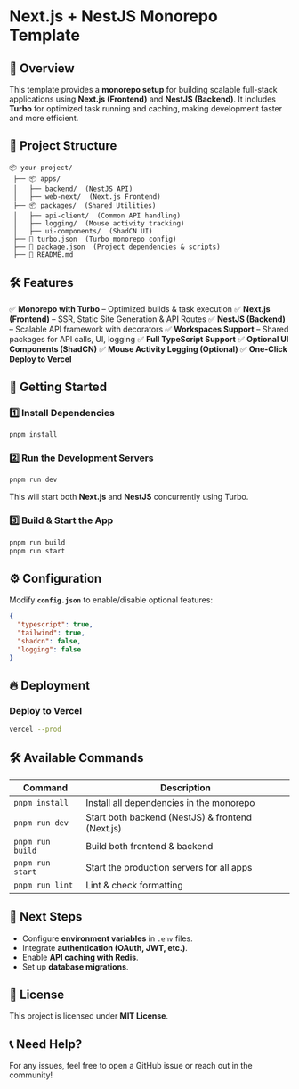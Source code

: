 # Next.js + NestJS Monorepo Template

## 🚀 Overview
This template provides a **monorepo setup** for building scalable full-stack applications using **Next.js (Frontend)** and **NestJS (Backend)**. It includes **Turbo** for optimized task running and caching, making development faster and more efficient.

## 📂 Project Structure
```
📦 your-project/
 ├── 📦 apps/
 │   ├── backend/  (NestJS API)
 │   ├── web-next/  (Next.js Frontend)
 ├── 📦 packages/  (Shared Utilities)
 │   ├── api-client/  (Common API handling)
 │   ├── logging/  (Mouse activity tracking)
 │   ├── ui-components/  (ShadCN UI)
 ├── 📜 turbo.json  (Turbo monorepo config)
 ├── 📜 package.json  (Project dependencies & scripts)
 ├── 📜 README.md
```

## 🛠 Features
✅ **Monorepo with Turbo** – Optimized builds & task execution
✅ **Next.js (Frontend)** – SSR, Static Site Generation & API Routes
✅ **NestJS (Backend)** – Scalable API framework with decorators
✅ **Workspaces Support** – Shared packages for API calls, UI, logging
✅ **Full TypeScript Support**
✅ **Optional UI Components (ShadCN)**
✅ **Mouse Activity Logging (Optional)**
✅ **One-Click Deploy to Vercel**

## 🚀 Getting Started
### 1️⃣ Install Dependencies
```sh
pnpm install
```

### 2️⃣ Run the Development Servers
```sh
pnpm run dev
```
This will start both **Next.js** and **NestJS** concurrently using Turbo.

### 3️⃣ Build & Start the App
```sh
pnpm run build
pnpm run start
```

## ⚙️ Configuration
Modify **`config.json`** to enable/disable optional features:
```json
{
  "typescript": true,
  "tailwind": true,
  "shadcn": false,
  "logging": false
}
```

## 🔥 Deployment
### Deploy to **Vercel**
```sh
vercel --prod
```

## 🛠 Available Commands
| Command            | Description                                      |
|--------------------|--------------------------------------------------|
| `pnpm install`    | Install all dependencies in the monorepo         |
| `pnpm run dev`    | Start both backend (NestJS) & frontend (Next.js) |
| `pnpm run build`  | Build both frontend & backend                    |
| `pnpm run start`  | Start the production servers for all apps        |
| `pnpm run lint`   | Lint & check formatting                          |

## 🎯 Next Steps
- Configure **environment variables** in `.env` files.
- Integrate **authentication (OAuth, JWT, etc.)**.
- Enable **API caching with Redis**.
- Set up **database migrations**.

## 📜 License
This project is licensed under **MIT License**.

## 📞 Need Help?
For any issues, feel free to open a GitHub issue or reach out in the community!

